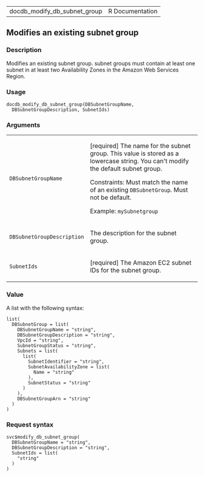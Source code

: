 <table style="width: 100%;">
<tbody>
<tr class="odd">
<td>docdb_modify_db_subnet_group</td>
<td style="text-align: right;">R Documentation</td>
</tr>
</tbody>
</table>

## Modifies an existing subnet group

### Description

Modifies an existing subnet group. subnet groups must contain at least
one subnet in at least two Availability Zones in the Amazon Web Services
Region.

### Usage

    docdb_modify_db_subnet_group(DBSubnetGroupName,
      DBSubnetGroupDescription, SubnetIds)

### Arguments

<table>
<colgroup>
<col style="width: 35%" />
<col style="width: 65%" />
</colgroup>
<tbody>
<tr class="odd">
<td><code
id="docdb_modify_db_subnet_group_:_DBSubnetGroupName">DBSubnetGroupName</code></td>
<td><p>[required] The name for the subnet group. This value is stored as
a lowercase string. You can't modify the default subnet group.</p>
<p>Constraints: Must match the name of an existing
<code>DBSubnetGroup</code>. Must not be default.</p>
<p>Example: <code>mySubnetgroup</code></p></td>
</tr>
<tr class="even">
<td><code
id="docdb_modify_db_subnet_group_:_DBSubnetGroupDescription">DBSubnetGroupDescription</code></td>
<td><p>The description for the subnet group.</p></td>
</tr>
<tr class="odd">
<td><code
id="docdb_modify_db_subnet_group_:_SubnetIds">SubnetIds</code></td>
<td><p>[required] The Amazon EC2 subnet IDs for the subnet
group.</p></td>
</tr>
</tbody>
</table>

### Value

A list with the following syntax:

    list(
      DBSubnetGroup = list(
        DBSubnetGroupName = "string",
        DBSubnetGroupDescription = "string",
        VpcId = "string",
        SubnetGroupStatus = "string",
        Subnets = list(
          list(
            SubnetIdentifier = "string",
            SubnetAvailabilityZone = list(
              Name = "string"
            ),
            SubnetStatus = "string"
          )
        ),
        DBSubnetGroupArn = "string"
      )
    )

### Request syntax

    svc$modify_db_subnet_group(
      DBSubnetGroupName = "string",
      DBSubnetGroupDescription = "string",
      SubnetIds = list(
        "string"
      )
    )
